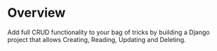 # Overview
Add full CRUD functionality to your bag of tricks by building a Django project that allows Creating, Reading, Updating and Deleting.